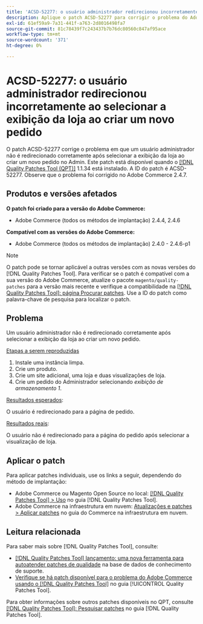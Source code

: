 ```yaml
---
title: 'ACSD-52277: o usuário administrador redirecionou incorretamente ao selecionar a exibição da loja ao criar um novo pedido'
description: Aplique o patch ACSD-52277 para corrigir o problema do Adobe Commerce em que um usuário administrador não é redirecionado corretamente após selecionar a exibição da loja ao criar um novo pedido no Admin.
exl-id: 61ef59a9-7a31-441f-a763-2d8016498fa7
source-git-commit: 81c78439f7c243437b7b76dc80560c847af95ace
workflow-type: tm+mt
source-wordcount: '371'
ht-degree: 0%

---
```


# ACSD-52277: o usuário administrador redirecionou incorretamente ao selecionar a exibição da loja ao criar um novo pedido

O patch ACSD-52277 corrige o problema em que um usuário administrador não é redirecionado corretamente após selecionar a exibição da loja ao criar um novo pedido no Admin. Este patch está disponível quando o [[!DNL Quality Patches Tool (QPT)]](https://experienceleague.adobe.com/en/docs/commerce-knowledge-base/kb/announcements/commerce-announcements/magento-quality-patches-released-new-tool-to-self-serve-quality-patches) 1.1.34 está instalado. A ID do patch é ACSD-52277. Observe que o problema foi corrigido no Adobe Commerce 2.4.7.

## Produtos e versões afetados

**O patch foi criado para a versão do Adobe Commerce:**

* Adobe Commerce (todos os métodos de implantação) 2.4.4, 2.4.6

**Compatível com as versões do Adobe Commerce:**

* Adobe Commerce (todos os métodos de implantação) 2.4.0 - 2.4.6-p1

>[!NOTE]
>
>O patch pode se tornar aplicável a outras versões com as novas versões do [!DNL Quality Patches Tool]. Para verificar se o patch é compatível com a sua versão do Adobe Commerce, atualize o pacote `magento/quality-patches` para a versão mais recente e verifique a compatibilidade na [[!DNL Quality Patches Tool]: página Procurar patches](https://experienceleague.adobe.com/tools/commerce-quality-patches/index.html). Use a ID do patch como palavra-chave de pesquisa para localizar o patch.

## Problema

Um usuário administrador não é redirecionado corretamente após selecionar a exibição da loja ao criar um novo pedido.

<u>Etapas a serem reproduzidas</u>

1. Instale uma instância limpa.
1. Crie um produto.
1. Crie um site adicional, uma loja e duas visualizações de loja.
1. Crie um pedido do Administrador selecionando *exibição de armazenamento 1*.

<u>Resultados esperados</u>:

O usuário é redirecionado para a página de pedido.

<u>Resultados reais</u>:

O usuário não é redirecionado para a página do pedido após selecionar a visualização de loja.

## Aplicar o patch

Para aplicar patches individuais, use os links a seguir, dependendo do método de implantação:

* Adobe Commerce ou Magento Open Source no local: [[!DNL Quality Patches Tool] > Uso](/help/tools/quality-patches-tool/usage.md) no guia [!DNL Quality Patches Tool].
* Adobe Commerce na infraestrutura em nuvem: [Atualizações e patches > Aplicar patches](https://experienceleague.adobe.com/docs/commerce-cloud-service/user-guide/develop/upgrade/apply-patches.html) no guia do Commerce na infraestrutura em nuvem.

## Leitura relacionada

Para saber mais sobre [!DNL Quality Patches Tool], consulte:

* [[!DNL Quality Patches Tool] lançamento: uma nova ferramenta para autoatender patches de qualidade](https://experienceleague.adobe.com/en/docs/commerce-knowledge-base/kb/announcements/commerce-announcements/magento-quality-patches-released-new-tool-to-self-serve-quality-patches) na base de dados de conhecimento de suporte.
* [Verifique se há patch disponível para o problema do Adobe Commerce usando o  [!DNL Quality Patches Tool]](/help/tools/quality-patches-tool/patches-available-in-qpt/check-patch-for-magento-issue-with-magento-quality-patches.md) no guia [!UICONTROL Quality Patches Tool].


Para obter informações sobre outros patches disponíveis no QPT, consulte [[!DNL Quality Patches Tool]: Pesquisar patches](https://experienceleague.adobe.com/tools/commerce-quality-patches/index.html) no guia [!DNL Quality Patches Tool].
